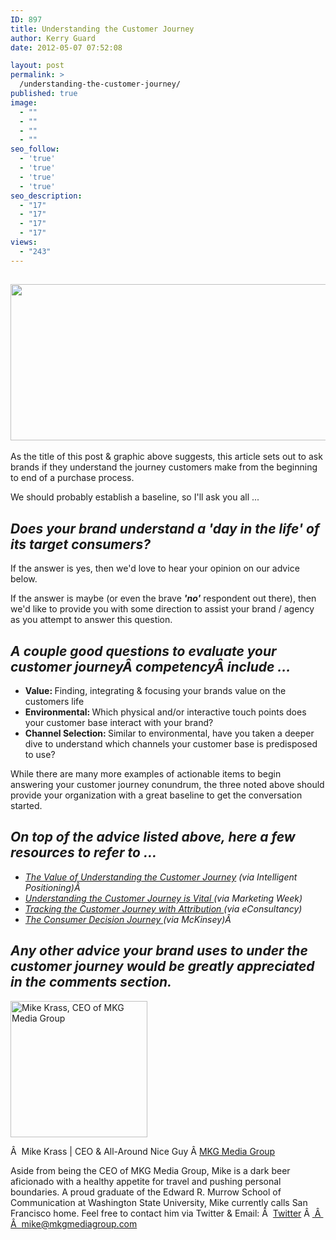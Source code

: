 ```yaml
---
ID: 897
title: Understanding the Customer Journey
author: Kerry Guard
date: 2012-05-07 07:52:08

layout: post
permalink: >
  /understanding-the-customer-journey/
published: true
image:
  - ""
  - ""
  - ""
  - ""
seo_follow:
  - 'true'
  - 'true'
  - 'true'
  - 'true'
seo_description:
  - "17"
  - "17"
  - "17"
  - "17"
views:
  - "243"
---
```

<h2><img class="aligncenter size-full wp-image-1224" title="3" src="http://mkgmediagroup.com/wp-content/uploads/2012/05/3.gif" alt="" width="580" height="250" /></h2>
As the title of this post &amp; graphic above suggests, this article sets out to ask brands if they understand the journey customers make from the beginning to end of a purchase process.

We should probably establish a baseline, so I'll ask you all ...
<h2><em>Does your brand understand a 'day in the life' of its target consumers?</em></h2>
If the answer is yes, then we'd love to hear your opinion on our advice below.

If the answer is maybe (or even the brave <em><strong>'no'</strong></em> respondent out there), then we'd like to provide you with some direction to assist your brand / agency as you attempt to answer this question.
<h2><em>A couple good questions to evaluate your customer journeyÂ competencyÂ include ...</em></h2>
<ul>
	<li><strong>Value: </strong>Finding, integrating &amp; focusing your brands value on the customers life</li>
	<li><strong>Environmental: </strong>Which physical and/or interactive touch points does your customer base interact with your brand?</li>
	<li><strong>Channel Selection: </strong>Similar to environmental, have you taken a deeper dive to understand which channels your customer base is predisposed to use?</li>
</ul>
While there are many more examples of actionable items to begin answering your customer journey conundrum, the three noted above should provide your organization with a great baseline to get the conversation started.
<h2><em>On top of the advice listed above, here a few resources to refer to ...</em></h2>
<ul>
	<li><em><a href="http://www.intelligentpositioning.com/blog/2011/05/the-value-in-understanding-the-customer-journey/" target="_blank">The Value of Understanding the Customer Journey</a> (via Intelligent Positioning)Â </em></li>
	<li><em><a href="http://www.marketingweek.co.uk/understanding-the-customer-journey-is-vital/3029107.article" target="_blank">Understanding the Customer Journey is Vital </a>(via Marketing Week)</em></li>
	<li><em><a href="http://econsultancy.com/us/blog/9501-tracking-the-customer-journey-with-marketing-attribution-new-report" target="_blank">Tracking the Customer Journey with Attribution </a>(via eConsultancy)</em></li>
	<li><em><a href="http://www.mckinseyquarterly.com/The_consumer_decision_journey_2373" target="_blank">The Consumer Decision Journey </a>(via McKinsey)Â </em></li>
</ul>
<h2><em>Any other advice your brand uses to under the customer journey would be greatly appreciated in the comments section.</em></h2>

<img src="http://mkgmediagroup.com/wp-content/uploads/2011/08/mk_median_bw_head.jpeg" alt="Mike Krass, CEO of MKG Media Group" width="219" height="218" class="alignleft size-full wp-image-1794" />

Â  <span itemprop="jobTitle">Mike Krass | CEO & All-Around Nice Guy</span>
Â <a href="http://www.mkgmediagroup.com" itemprop="url">MKG Media Group</a>
</span>

Aside from being the CEO of MKG Media Group, Mike is a dark beer aficionado with a healthy appetite for travel and pushing personal boundaries. A proud graduate of the Edward R. Murrow School of Communication at Washington State University, Mike currently calls San Francisco home. Feel free to contact him via Twitter & Email:
Â  <a href="http://www.twitter.com/mikekrass" itemprop="url">Twitter</a>
Â <a href="mailto:mike@mkgmediagroup.com" itemprop="email">
Â  Â  mike@mkgmediagroup.com</a>
</div>